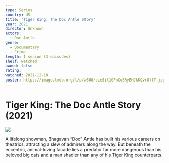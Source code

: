 ```yaml
---
type: Series
country: US
title: "Tiger King: The Doc Antle Story"
year: 2021
director: Unknown
actors:
  - Doc Antle
genre:
  - Documentary
  - Crime
length: 1 season (3 episodes)
shelf: watched
owned: false
rating:
watched: 2021-12-10
poster: https://image.tmdb.org/t/p/w500/sie5il1GPnCuSRyEHJkKQvr8ffT.jpg
---
```


# Tiger King: The Doc Antle Story (2021)

![](https://image.tmdb.org/t/p/w500/sie5il1GPnCuSRyEHJkKQvr8ffT.jpg)

A lifelong showman, Bhagavan “Doc” Antle has built his various careers on theatrics, attracting a slew of admirers along the way. But beneath the eccentric, animal-loving facade lies a predator far more dangerous than his beloved big cats and a man shadier than any of his Tiger King counterparts.